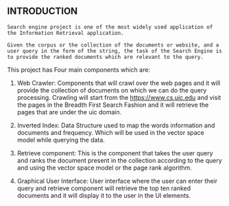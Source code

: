 ## INTRODUCTION

	Search engine project is one of the most widely used application of the Information Retrieval application.

	Given the corpus or the collection of the documents or website, and a user query in the form of the string, the task of the Search Engine is to provide the ranked documents which are relevant to the query.

This project has Four main components which are:

1. Web Crawler:
Components that will crawl over the web pages and it will provide the collection of documents on which we can do the query processing. Crawling will start from the https://www.cs.uic.edu and visit the pages in the Breadth First Search Fashion and it will retrieve the pages that are under the uic domain.

2. Inverted Index:
Data Structure used to map the words information and documents and frequency.
Which will be used in the vector space model while querying the data.

3. Retrieve component:
This is the component that takes the user query and ranks the document      present in the collection according to the query and using the vector space model or the page rank algorithm. 

4. Graphical User Interface:
User interface where the user can enter their query and retrieve component will retrieve the top ten ranked documents and it will display it to the user in the UI elements. 
